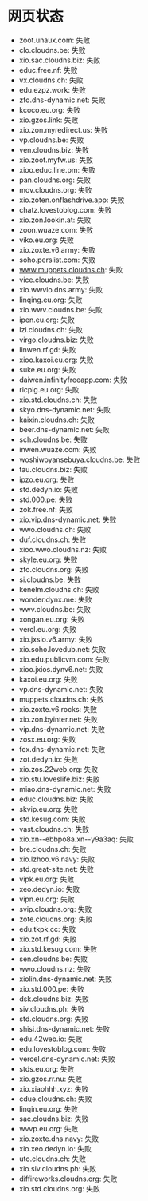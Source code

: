 # 网页状态
- zoot.unaux.com: 失败
- clo.cloudns.be: 失败
- xio.sac.cloudns.biz: 失败
- educ.free.nf: 失败
- vx.cloudns.ch: 失败
- edu.ezpz.work: 失败
- zfo.dns-dynamic.net: 失败
- kcoco.eu.org: 失败
- xio.gzos.link: 失败
- xio.zon.myredirect.us: 失败
- vp.cloudns.be: 失败
- ven.cloudns.biz: 失败
- xio.zoot.myfw.us: 失败
- xioo.educ.line.pm: 失败
- pan.cloudns.org: 失败
- mov.cloudns.org: 失败
- xio.zoten.onflashdrive.app: 失败
- chatz.lovestoblog.com: 失败
- xio.zon.lookin.at: 失败
- zoon.wuaze.com: 失败
- viko.eu.org: 失败
- xio.zoxte.v6.army: 失败
- soho.perslist.com: 失败
- www.muppets.cloudns.ch: 失败
- vice.cloudns.be: 失败
- xio.wwvio.dns.army: 失败
- linqing.eu.org: 失败
- xio.wwv.cloudns.be: 失败
- ipen.eu.org: 失败
- lzi.cloudns.ch: 失败
- virgo.cloudns.biz: 失败
- linwen.rf.gd: 失败
- xioo.kaxoi.eu.org: 失败
- suke.eu.org: 失败
- daiwen.infinityfreeapp.com: 失败
- ricpig.eu.org: 失败
- xio.std.cloudns.ch: 失败
- skyo.dns-dynamic.net: 失败
- kaixin.cloudns.ch: 失败
- beer.dns-dynamic.net: 失败
- sch.cloudns.be: 失败
- inwen.wuaze.com: 失败
- woshiwoyansebuya.cloudns.be: 失败
- tau.cloudns.biz: 失败
- ipzo.eu.org: 失败
- std.dedyn.io: 失败
- std.000.pe: 失败
- zok.free.nf: 失败
- xio.vip.dns-dynamic.net: 失败
- wwo.cloudns.ch: 失败
- duf.cloudns.ch: 失败
- xioo.wwo.cloudns.nz: 失败
- skyle.eu.org: 失败
- zfo.cloudns.org: 失败
- si.cloudns.be: 失败
- kenelm.cloudns.ch: 失败
- wonder.dynx.me: 失败
- wwv.cloudns.be: 失败
- xongan.eu.org: 失败
- vercl.eu.org: 失败
- xio.jxsio.v6.army: 失败
- xio.soho.lovedub.net: 失败
- xio.edu.publicvm.com: 失败
- xioo.jxios.dynv6.net: 失败
- kaxoi.eu.org: 失败
- vp.dns-dynamic.net: 失败
- muppets.cloudns.ch: 失败
- xio.zoxte.v6.rocks: 失败
- xio.zon.byinter.net: 失败
- vip.dns-dynamic.net: 失败
- zosx.eu.org: 失败
- fox.dns-dynamic.net: 失败
- zot.dedyn.io: 失败
- xio.zos.22web.org: 失败
- xio.stu.loveslife.biz: 失败
- miao.dns-dynamic.net: 失败
- educ.cloudns.biz: 失败
- skvip.eu.org: 失败
- std.kesug.com: 失败
- vast.cloudns.ch: 失败
- xio.xn--ebbpo8a.xn--y9a3aq: 失败
- bre.cloudns.ch: 失败
- xio.lzhoo.v6.navy: 失败
- std.great-site.net: 失败
- vipk.eu.org: 失败
- xeo.dedyn.io: 失败
- vipn.eu.org: 失败
- svip.cloudns.org: 失败
- zote.cloudns.org: 失败
- edu.tkpk.cc: 失败
- xio.zot.rf.gd: 失败
- xio.std.kesug.com: 失败
- sen.cloudns.be: 失败
- wwo.cloudns.nz: 失败
- xiolin.dns-dynamic.net: 失败
- xio.std.000.pe: 失败
- dsk.cloudns.biz: 失败
- siv.cloudns.ph: 失败
- std.cloudns.org: 失败
- shisi.dns-dynamic.net: 失败
- edu.42web.io: 失败
- edu.lovestoblog.com: 失败
- vercel.dns-dynamic.net: 失败
- stds.eu.org: 失败
- xio.gzos.rr.nu: 失败
- xio.xiaohhh.xyz: 失败
- cdue.cloudns.ch: 失败
- linqin.eu.org: 失败
- sac.cloudns.biz: 失败
- wvvp.eu.org: 失败
- xio.zoxte.dns.navy: 失败
- xio.xeo.dedyn.io: 失败
- uto.cloudns.ch: 失败
- xio.siv.cloudns.ph: 失败
- diffireworks.cloudns.org: 失败
- xio.std.cloudns.org: 失败

